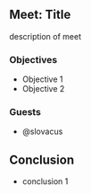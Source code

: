 ## Meet: Title

description of meet

### Objectives

- Objective 1
- Objective 2

### Guests

- @slovacus

## Conclusion

- conclusion 1
